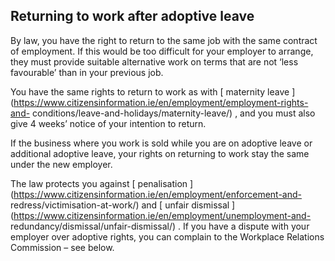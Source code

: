 ##  Returning to work after adoptive leave

By law, you have the right to return to the same job with the same contract of
employment. If this would be too difficult for your employer to arrange, they
must provide suitable alternative work on terms that are not ‘less favourable’
than in your previous job.

You have the same rights to return to work as with [ maternity leave
](https://www.citizensinformation.ie/en/employment/employment-rights-and-
conditions/leave-and-holidays/maternity-leave/) , and you must also give 4
weeks’ notice of your intention to return.

If the business where you work is sold while you are on adoptive leave or
additional adoptive leave, your rights on returning to work stay the same
under the new employer.

The law protects you against [ penalisation
](https://www.citizensinformation.ie/en/employment/enforcement-and-
redress/victimisation-at-work/) and [ unfair dismissal
](https://www.citizensinformation.ie/en/employment/unemployment-and-
redundancy/dismissal/unfair-dismissal/) . If you have a dispute with your
employer over adoptive rights, you can complain to the Workplace Relations
Commission – see below.
